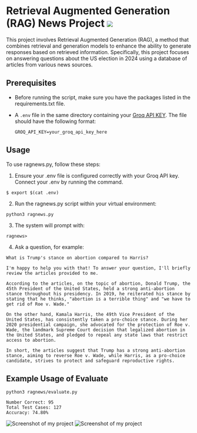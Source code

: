 # Retrieval Augmented Generation (RAG) News Project ![](https://github.com/maxplush/ragnews-new/workflows/tests/badge.svg)

This project involves Retrieval Augmented Generation (RAG), a method that combines retrieval and generation models to enhance the ability to generate responses based on retrieved information. Specifically, this project focuses on answering questions about the US election in 2024 using a database of articles from various news sources.

## Prerequisites

- Before running the script, make sure you have the packages listed in the requirements.txt file.
- A `.env` file in the same directory containing your  [Groq API KEY](https://groq.com). The file should have the following format:
  
  ```env
  GROQ_API_KEY=your_groq_api_key_here

## Usage

To use ragnews.py, follow these steps:

1. Ensure your .env file is configured correctly with your Groq API key. Connect your .env by running the command.

```
$ export $(cat .env)
```

2. Run the ragnews.py script within your virtual environment:

```
python3 ragnews.py
```

3. The system will prompt with:

```
ragnews>
```

4. Ask a question, for example:

```
What is Trump's stance on abortion compared to Harris?
```

```
I'm happy to help you with that! To answer your question, I'll briefly review the articles provided to me.

According to the articles, on the topic of abortion, Donald Trump, the 45th President of the United States, held a strong anti-abortion stance throughout his presidency. In 2019, he reiterated his stance by stating that he thinks, "abortion is a terrible thing" and "we have to get rid of Roe v. Wade."

On the other hand, Kamala Harris, the 49th Vice President of the United States, has consistently taken a pro-choice stance. During her 2020 presidential campaign, she advocated for the protection of Roe v. Wade, the landmark Supreme Court decision that legalized abortion in the United States, and pledged to repeal any state laws that restrict access to abortion.

In short, the articles suggest that Trump has a strong anti-abortion stance, aiming to reverse Roe v. Wade, while Harris, as a pro-choice candidate, strives to protect and safeguard reproductive rights.
```

## Example Usage of Evaluate 
```
python3 ragnews/evaluate.py
```

```
Number Correct: 95
Total Test Cases: 127
Accuracy: 74.80%
```

![Screenshot of my project](images/Screenshot%202024-09-30%20at%2011.30.48%20PM.png)
![Screenshot of my project](images/Screenshot%202024-09-30%20at%2011.31.37%20PM.png)

